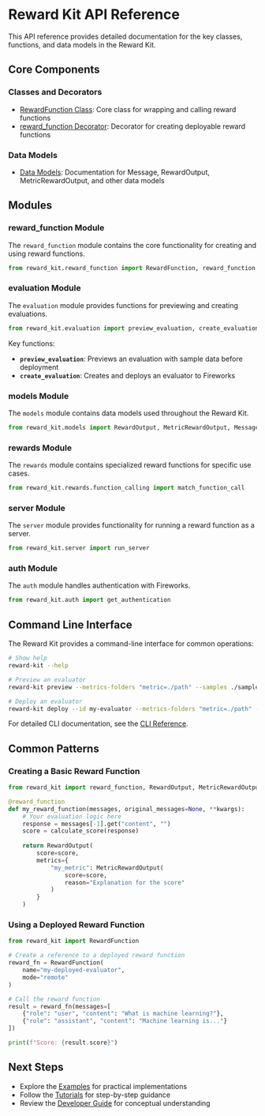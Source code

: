 # Reward Kit API Reference

This API reference provides detailed documentation for the key classes, functions, and data models in the Reward Kit.

## Core Components

### Classes and Decorators

- [RewardFunction Class](reward_function_class.md): Core class for wrapping and calling reward functions
- [reward_function Decorator](reward_function_decorator.md): Decorator for creating deployable reward functions

### Data Models

- [Data Models](data_models.md): Documentation for Message, RewardOutput, MetricRewardOutput, and other data models

## Modules

### reward_function Module

The `reward_function` module contains the core functionality for creating and using reward functions.

```python
from reward_kit.reward_function import RewardFunction, reward_function
```

### evaluation Module

The `evaluation` module provides functions for previewing and creating evaluations.

```python
from reward_kit.evaluation import preview_evaluation, create_evaluation
```

Key functions:

- **`preview_evaluation`**: Previews an evaluation with sample data before deployment
- **`create_evaluation`**: Creates and deploys an evaluator to Fireworks

### models Module

The `models` module contains data models used throughout the Reward Kit.

```python
from reward_kit.models import RewardOutput, MetricRewardOutput, Message
```

### rewards Module

The `rewards` module contains specialized reward functions for specific use cases.

```python
from reward_kit.rewards.function_calling import match_function_call
```

### server Module

The `server` module provides functionality for running a reward function as a server.

```python
from reward_kit.server import run_server
```

### auth Module

The `auth` module handles authentication with Fireworks.

```python
from reward_kit.auth import get_authentication
```

## Command Line Interface

The Reward Kit provides a command-line interface for common operations:

```bash
# Show help
reward-kit --help

# Preview an evaluator
reward-kit preview --metrics-folders "metric=./path" --samples ./samples.jsonl

# Deploy an evaluator
reward-kit deploy --id my-evaluator --metrics-folders "metric=./path" --force
```

For detailed CLI documentation, see the [CLI Reference](../cli_reference/README.md).

## Common Patterns

### Creating a Basic Reward Function

```python
from reward_kit import reward_function, RewardOutput, MetricRewardOutput

@reward_function
def my_reward_function(messages, original_messages=None, **kwargs):
    # Your evaluation logic here
    response = messages[-1].get("content", "")
    score = calculate_score(response)
    
    return RewardOutput(
        score=score,
        metrics={
            "my_metric": MetricRewardOutput(
                score=score,
                reason="Explanation for the score"
            )
        }
    )
```

### Using a Deployed Reward Function

```python
from reward_kit import RewardFunction

# Create a reference to a deployed reward function
reward_fn = RewardFunction(
    name="my-deployed-evaluator",
    mode="remote"
)

# Call the reward function
result = reward_fn(messages=[
    {"role": "user", "content": "What is machine learning?"},
    {"role": "assistant", "content": "Machine learning is..."}
])

print(f"Score: {result.score}")
```

## Next Steps

- Explore the [Examples](../examples/) for practical implementations
- Follow the [Tutorials](../tutorials/) for step-by-step guidance
- Review the [Developer Guide](../developer_guide/) for conceptual understanding